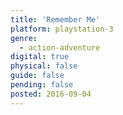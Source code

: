 ```yaml
---
title: 'Remember Me'
platform: playstation-3
genre:
  - action-adventure
digital: true
physical: false
guide: false
pending: false
posted: 2016-09-04
---
```

